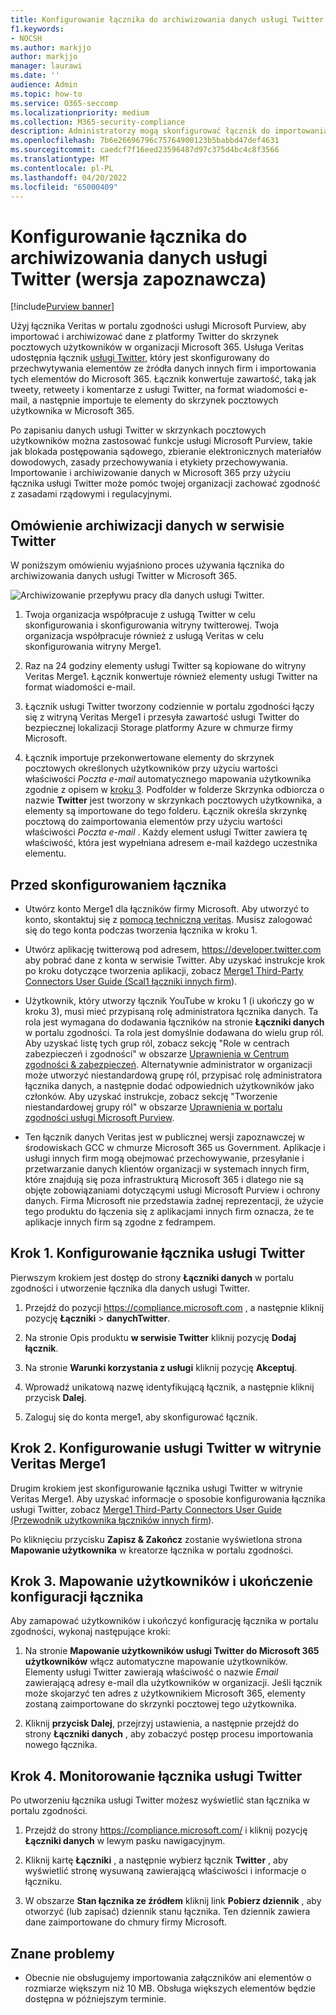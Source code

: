 ```yaml
---
title: Konfigurowanie łącznika do archiwizowania danych usługi Twitter w Microsoft 365
f1.keywords:
- NOCSH
ms.author: markjjo
author: markjjo
manager: laurawi
ms.date: ''
audience: Admin
ms.topic: how-to
ms.service: O365-seccomp
ms.localizationpriority: medium
ms.collection: M365-security-compliance
description: Administratorzy mogą skonfigurować łącznik do importowania i archiwizowania danych usługi Twitter z usługi Veritas do Microsoft 365. Ten łącznik umożliwia archiwizowanie danych ze źródeł danych innych firm w Microsoft 365. Po archiwizacji tych danych można używać funkcji zgodności, takich jak blokada prawna, zbieranie elektronicznych materiałów dowodowych i zasady przechowywania, do zarządzania danymi innych firm.
ms.openlocfilehash: 7b6e26696796c75764900123b5babbd47def4631
ms.sourcegitcommit: caedcf7f16eed23596487d97c375d4bc4c8f3566
ms.translationtype: MT
ms.contentlocale: pl-PL
ms.lasthandoff: 04/20/2022
ms.locfileid: "65000409"
---
```

# <a name="set-up-a-connector-to-archive-twitter-data-preview"></a>Konfigurowanie łącznika do archiwizowania danych usługi Twitter (wersja zapoznawcza)

[!include[Purview banner](../includes/purview-rebrand-banner.md)]

Użyj łącznika Veritas w portalu zgodności usługi Microsoft Purview, aby importować i archiwizować dane z platformy Twitter do skrzynek pocztowych użytkowników w organizacji Microsoft 365. Usługa Veritas udostępnia łącznik [usługi Twitter](https://www.veritas.com/insights/merge1/twitter), który jest skonfigurowany do przechwytywania elementów ze źródła danych innych firm i importowania tych elementów do Microsoft 365. Łącznik konwertuje zawartość, taką jak tweety, retweety i komentarze z usługi Twitter, na format wiadomości e-mail, a następnie importuje te elementy do skrzynek pocztowych użytkownika w Microsoft 365.

Po zapisaniu danych usługi Twitter w skrzynkach pocztowych użytkowników można zastosować funkcje usługi Microsoft Purview, takie jak blokada postępowania sądowego, zbieranie elektronicznych materiałów dowodowych, zasady przechowywania i etykiety przechowywania. Importowanie i archiwizowanie danych w Microsoft 365 przy użyciu łącznika usługi Twitter może pomóc twojej organizacji zachować zgodność z zasadami rządowymi i regulacyjnymi.

## <a name="overview-of-archiving-twitter-data"></a>Omówienie archiwizacji danych w serwisie Twitter

W poniższym omówieniu wyjaśniono proces używania łącznika do archiwizowania danych usługi Twitter w Microsoft 365.

![Archiwizowanie przepływu pracy dla danych usługi Twitter.](../media/VeritasTwitterConnectorWorkflow.png)

1. Twoja organizacja współpracuje z usługą Twitter w celu skonfigurowania i skonfigurowania witryny twitterowej. Twoja organizacja współpracuje również z usługą Veritas w celu skonfigurowania witryny Merge1.

2. Raz na 24 godziny elementy usługi Twitter są kopiowane do witryny Veritas Merge1. Łącznik konwertuje również elementy usługi Twitter na format wiadomości e-mail.

3. Łącznik usługi Twitter tworzony codziennie w portalu zgodności łączy się z witryną Veritas Merge1 i przesyła zawartość usługi Twitter do bezpiecznej lokalizacji Storage platformy Azure w chmurze firmy Microsoft.

4. Łącznik importuje przekonwertowane elementy do skrzynek pocztowych określonych użytkowników przy użyciu wartości właściwości *Poczta e-mail* automatycznego mapowania użytkownika zgodnie z opisem w [kroku 3](#step-3-map-users-and-complete-the-connector-setup). Podfolder w folderze Skrzynka odbiorcza o nazwie **Twitter** jest tworzony w skrzynkach pocztowych użytkownika, a elementy są importowane do tego folderu. Łącznik określa skrzynkę pocztową do zaimportowania elementów przy użyciu wartości właściwości *Poczta e-mail* . Każdy element usługi Twitter zawiera tę właściwość, która jest wypełniana adresem e-mail każdego uczestnika elementu.

## <a name="before-you-set-up-a-connector"></a>Przed skonfigurowaniem łącznika

- Utwórz konto Merge1 dla łączników firmy Microsoft. Aby utworzyć to konto, skontaktuj się z [pomocą techniczną veritas](https://www.veritas.com/form/requestacall/ms-connectors-contact). Musisz zalogować się do tego konta podczas tworzenia łącznika w kroku 1.

- Utwórz aplikację twitterową pod adresem, <https://developer.twitter.com> aby pobrać dane z konta w serwisie Twitter. Aby uzyskać instrukcje krok po kroku dotyczące tworzenia aplikacji, zobacz [Merge1 Third-Party Connectors User Guide (Scal1 łączniki innych firm](https://docs.ms.merge1.globanetportal.com/Merge1%20Third-Party%20Connectors%20Twitter%20User%20Guide.pdf)).

- Użytkownik, który utworzy łącznik YouTube w kroku 1 (i ukończy go w kroku 3), musi mieć przypisaną rolę administratora łącznika danych. Ta rola jest wymagana do dodawania łączników na stronie **Łączniki danych** w portalu zgodności. Ta rola jest domyślnie dodawana do wielu grup ról. Aby uzyskać listę tych grup ról, zobacz sekcję "Role w centrach zabezpieczeń i zgodności" w obszarze [Uprawnienia w Centrum zgodności & zabezpieczeń](../security/office-365-security/permissions-in-the-security-and-compliance-center.md#roles-in-the-security--compliance-center). Alternatywnie administrator w organizacji może utworzyć niestandardową grupę ról, przypisać rolę administratora łącznika danych, a następnie dodać odpowiednich użytkowników jako członków. Aby uzyskać instrukcje, zobacz sekcję "Tworzenie niestandardowej grupy ról" w obszarze [Uprawnienia w portalu zgodności usługi Microsoft Purview](microsoft-365-compliance-center-permissions.md#create-a-custom-role-group).

- Ten łącznik danych Veritas jest w publicznej wersji zapoznawczej w środowiskach GCC w chmurze Microsoft 365 us Government. Aplikacje i usługi innych firm mogą obejmować przechowywanie, przesyłanie i przetwarzanie danych klientów organizacji w systemach innych firm, które znajdują się poza infrastrukturą Microsoft 365 i dlatego nie są objęte zobowiązaniami dotyczącymi usługi Microsoft Purview i ochrony danych. Firma Microsoft nie przedstawia żadnej reprezentacji, że użycie tego produktu do łączenia się z aplikacjami innych firm oznacza, że te aplikacje innych firm są zgodne z fedrampem.

## <a name="step-1-set-up-the-twitter-connector"></a>Krok 1. Konfigurowanie łącznika usługi Twitter

Pierwszym krokiem jest dostęp do strony **Łączniki danych** w portalu zgodności i utworzenie łącznika dla danych usługi Twitter.

1. Przejdź do pozycji <https://compliance.microsoft.com> , a następnie kliknij pozycję **Łączniki** >  **danychTwitter**.

2. Na stronie Opis produktu **w serwisie Twitter** kliknij pozycję **Dodaj łącznik**.

3. Na stronie **Warunki korzystania z usługi** kliknij pozycję **Akceptuj**.

4. Wprowadź unikatową nazwę identyfikującą łącznik, a następnie kliknij przycisk **Dalej**.

5. Zaloguj się do konta merge1, aby skonfigurować łącznik.

## <a name="step-2-configure-the-twitter-on-the-veritas-merge1-site"></a>Krok 2. Konfigurowanie usługi Twitter w witrynie Veritas Merge1

Drugim krokiem jest skonfigurowanie łącznika usługi Twitter w witrynie Veritas Merge1. Aby uzyskać informacje o sposobie konfigurowania łącznika usługi Twitter, zobacz [Merge1 Third-Party Connectors User Guide (Przewodnik użytkownika łączników innych firm](https://docs.ms.merge1.globanetportal.com/Merge1%20Third-Party%20Connectors%20Twitter%20User%20Guide.pdf)).

Po kliknięciu przycisku **Zapisz & Zakończ** zostanie wyświetlona strona **Mapowanie użytkownika** w kreatorze łącznika w portalu zgodności.

## <a name="step-3-map-users-and-complete-the-connector-setup"></a>Krok 3. Mapowanie użytkowników i ukończenie konfiguracji łącznika

Aby zamapować użytkowników i ukończyć konfigurację łącznika w portalu zgodności, wykonaj następujące kroki:

1. Na stronie **Mapowanie użytkowników usługi Twitter do Microsoft 365 użytkowników** włącz automatyczne mapowanie użytkowników. Elementy usługi Twitter zawierają właściwość o nazwie *Email* zawierającą adresy e-mail dla użytkowników w organizacji. Jeśli łącznik może skojarzyć ten adres z użytkownikiem Microsoft 365, elementy zostaną zaimportowane do skrzynki pocztowej tego użytkownika.

2. Kliknij **przycisk Dalej**, przejrzyj ustawienia, a następnie przejdź do strony **Łączniki danych** , aby zobaczyć postęp procesu importowania nowego łącznika.

## <a name="step-4-monitor-the-twitter-connector"></a>Krok 4. Monitorowanie łącznika usługi Twitter

Po utworzeniu łącznika usługi Twitter możesz wyświetlić stan łącznika w portalu zgodności.

1. Przejdź do strony <https://compliance.microsoft.com/> i kliknij pozycję **Łączniki danych** w lewym pasku nawigacyjnym.

2. Kliknij kartę **Łączniki** , a następnie wybierz łącznik **Twitter** , aby wyświetlić stronę wysuwaną zawierającą właściwości i informacje o łączniku.

3. W obszarze **Stan łącznika ze źródłem** kliknij link **Pobierz dziennik** , aby otworzyć (lub zapisać) dziennik stanu łącznika. Ten dziennik zawiera dane zaimportowane do chmury firmy Microsoft.

## <a name="known-issues"></a>Znane problemy

- Obecnie nie obsługujemy importowania załączników ani elementów o rozmiarze większym niż 10 MB. Obsługa większych elementów będzie dostępna w późniejszym terminie.
